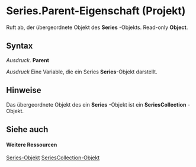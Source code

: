 
# Series.Parent-Eigenschaft (Projekt)
Ruft ab, der übergeordnete Objekt des  **Series** -Objekts. Read-only **Object**.

## Syntax

 _Ausdruck_. **Parent**

 _Ausdruck_ Eine Variable, die ein Series **Series**-Objekt darstellt.


## Hinweise

Das übergeordnete Objekt des ein  **Series** -Objekt ist ein **SeriesCollection** -Objekt.


## Siehe auch


#### Weitere Ressourcen


[Series-Objekt](38a834ec-4076-82ef-a6bd-55a1ee2624bd.md)
[SeriesCollection-Objekt](2065e328-f82c-266f-e34c-fa99100c862e.md)